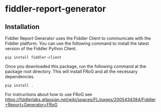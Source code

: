 # fiddler-report-generator

## Installation
Fiddler Report Generator uses the Fiddler Client to communicate with the Fiddler platform. You can use the following command to install the latest version of the Fiddler Python Client.

`pip install fiddler-client`

Once you downloaded this package, run the following command at the package root directory. This will install FRoG and all the necessary dependencies.

`pip install .`

For instructions about how to use FRoG see https://fiddlerlabs.atlassian.net/wiki/spaces/FL/pages/2005434384/Fiddler+Report+Generator+FRoG


